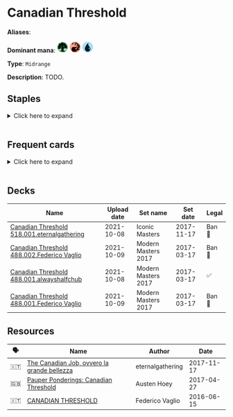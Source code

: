 # Canadian Threshold

**Aliases**: 

**Dominant mana**: <img src="../resources/images/mana/G.png" width="25"/> <img src="../resources/images/mana/R.png" width="25"/> <img src="../resources/images/mana/U.png" width="25"/>

**Type**: `Midrange`

**Description**: TODO.

## **Staples**

<details>
  <summary>Click here to expand</summary>
<a href="https://scryfall.com/card/c21/115/brainstorm"><img src="https://c1.scryfall.com/file/scryfall-cards/normal/front/0/3/0359f212-9564-41a9-870b-d2c57455a695.jpg?1617910233" width="300"/></a>
<a href="https://scryfall.com/card/isd/51/delver-of-secrets-insectile-aberration"><img src="https://c1.scryfall.com/file/scryfall-cards/normal/front/1/1/11bf83bb-c95b-4b4f-9a56-ce7a1816307a.jpg?1562826346" width="300"/></a>
<a href="https://scryfall.com/card/jmp/342/lightning-bolt"><img src="https://c1.scryfall.com/file/scryfall-cards/normal/front/c/e/ce711943-c1a1-43a0-8b89-8d169cfb8e06.jpg?1618695786" width="300"/></a>
<a href="https://scryfall.com/card/mh1/174/nimble-mongoose"><img src="https://c1.scryfall.com/file/scryfall-cards/normal/front/8/a/8a6374ad-71be-422e-bd76-4f08fbf43048.jpg?1562202145" width="300"/></a>
</details><br/>

## **Frequent cards**

<details>
  <summary>Click here to expand</summary>
<a href="https://scryfall.com/card/uma/156/basking-rootwalla"><img src="https://c1.scryfall.com/file/scryfall-cards/normal/front/2/6/26bfde99-7761-48e1-851a-522f888d0f6c.jpg?1547517482" width="300"/></a>
<a href="https://scryfall.com/card/pls/22/confound"><img src="https://c1.scryfall.com/file/scryfall-cards/normal/front/4/f/4f3b7d39-ce98-48e2-b2bf-0d55b4d3102b.jpg?1562911605" width="300"/></a>
<a href="https://scryfall.com/card/mh2/267/counterspell"><img src="https://c1.scryfall.com/file/scryfall-cards/normal/front/1/9/1920dae4-fb92-4f19-ae4b-eb3276b8dac7.jpg?1622389067" width="300"/></a>
<a href="https://scryfall.com/card/ema/44/daze"><img src="https://c1.scryfall.com/file/scryfall-cards/normal/front/f/0/f05e9a3e-8a35-4687-85cb-e31b3927a5e2.jpg?1580013916" width="300"/></a>
<a href="https://scryfall.com/card/bfz/76/dispel"><img src="https://c1.scryfall.com/file/scryfall-cards/normal/front/b/c/bceab6b3-6b64-4964-a501-ce806a6c13ad.jpg?1562939587" width="300"/></a>
<a href="https://scryfall.com/card/c21/89/dispellers-capsule"><img src="https://c1.scryfall.com/file/scryfall-cards/normal/front/e/b/ebecd3d1-15ed-4501-89af-4718a212332d.jpg?1617735222" width="300"/></a>
<a href="https://scryfall.com/card/c21/168/faithless-looting"><img src="https://c1.scryfall.com/file/scryfall-cards/normal/front/1/d/1d6e5cc9-bd48-41b6-ac20-5a3e38aecdc5.jpg?1617647725" width="300"/></a>
<a href="https://scryfall.com/card/hou/92/firebrand-archer"><img src="https://c1.scryfall.com/file/scryfall-cards/normal/front/6/d/6ddc6b73-298b-4afa-990a-63706e77dd9f.jpg?1562803040" width="300"/></a>
<a href="https://scryfall.com/card/nph/35/gitaxian-probe"><img src="https://c1.scryfall.com/file/scryfall-cards/normal/front/9/9/995486ce-58bb-4753-a812-0ca73ef1a235.jpg?1562880052" width="300"/></a>
<a href="https://scryfall.com/card/jvc/27/gush"><img src="https://c1.scryfall.com/file/scryfall-cards/normal/front/d/4/d4a3a921-3b7f-474c-b8c3-67a1a6ba5cc1.jpg?1562378488" width="300"/></a>
<a href="https://scryfall.com/card/uma/170/hooting-mandrills"><img src="https://c1.scryfall.com/file/scryfall-cards/normal/front/6/d/6dfbd094-1d59-4539-80e1-595227d3e64d.jpg?1547517629" width="300"/></a>
<a href="https://scryfall.com/card/2xm/208/manamorphose"><img src="https://c1.scryfall.com/file/scryfall-cards/normal/front/f/a/faf9070e-14be-4ce5-a19a-6addc79359c1.jpg?1599708170" width="300"/></a>
<a href="https://scryfall.com/card/ema/60/memory-lapse"><img src="https://c1.scryfall.com/file/scryfall-cards/normal/front/3/0/30202613-d05f-4f47-af97-d0b75ccac293.jpg?1580014031" width="300"/></a>
<a href="https://scryfall.com/card/jud/46/mental-note"><img src="https://c1.scryfall.com/file/scryfall-cards/normal/front/1/f/1f343724-6ecd-494f-8bfc-93676af4e173.jpg?1562628929" width="300"/></a>
<a href="https://scryfall.com/card/c21/125/ponder"><img src="https://c1.scryfall.com/file/scryfall-cards/normal/front/9/c/9cee2eb1-f60e-4626-ba4a-b543142ca950.jpg?1617910474" width="300"/></a>
<a href="https://scryfall.com/card/me3/47/remove-soul"><img src="https://c1.scryfall.com/file/scryfall-cards/normal/front/7/5/75c4b4d6-2230-4fb0-b127-b9e820d56048.jpg?1562919774" width="300"/></a>
<a href="https://scryfall.com/card/uma/68/rune-snag"><img src="https://c1.scryfall.com/file/scryfall-cards/normal/front/4/0/40d72a34-0f31-4fec-b5a5-4574199bc312.jpg?1547516481" width="300"/></a>
<a href="https://scryfall.com/card/csp/97/skred"><img src="https://c1.scryfall.com/file/scryfall-cards/normal/front/b/3/b3d6d42a-7607-4361-acc4-7f3cb956bfc9.jpg?1593275323" width="300"/></a>
<a href="https://scryfall.com/card/mm3/53/tandem-lookout"><img src="https://c1.scryfall.com/file/scryfall-cards/normal/front/3/e/3e44b411-ccb8-44c8-a021-2372c945f0d3.jpg?1593813158" width="300"/></a>
<a href="https://scryfall.com/card/jmp/365/thermo-alchemist"><img src="https://c1.scryfall.com/file/scryfall-cards/normal/front/b/3/b37c1b56-621a-4908-89b2-21622d195223.jpg?1601078635" width="300"/></a>
<a href="https://scryfall.com/card/jmp/185/thought-scour"><img src="https://c1.scryfall.com/file/scryfall-cards/normal/front/1/4/142944d5-1b11-4ec4-b6b4-b5c03e682cd3.jpg?1600732539" width="300"/></a>
<a href="https://scryfall.com/card/mm2/66/vapor-snag"><img src="https://c1.scryfall.com/file/scryfall-cards/normal/front/5/9/59f26d0a-e9f3-442f-b5c6-8016cf736432.jpg?1562262639" width="300"/></a>
<a href="https://scryfall.com/card/ema/191/werebear"><img src="https://c1.scryfall.com/file/scryfall-cards/normal/front/2/2/224ea635-b95b-4803-8716-edd4cb655923.jpg?1580014964" width="300"/></a>
</details><br/>

## **Decks**

| Name | Upload date | Set name | Set date | Legal |
| -----| ----------- | -------- | -------- | ----- |
| [Canadian Threshold 518.001.eternalgathering](https://www.mtggoldfish.com/deck/4351079) | 2021-10-08 | Iconic Masters | 2017-11-17 | Ban 🔨 |
| [Canadian Threshold 488.002.Federico Vaglio](https://www.mtggoldfish.com/deck/4351957) | 2021-10-09 | Modern Masters 2017 | 2017-03-17 | Ban 🔨 |
| [Canadian Threshold 488.001.alwayshalfchub](https://www.mtggoldfish.com/deck/4351076) | 2021-10-08 | Modern Masters 2017 | 2017-03-17 | ✅ |
| [Canadian Threshold 488.001.Federico Vaglio](https://www.mtggoldfish.com/deck/4351949) | 2021-10-09 | Modern Masters 2017 | 2017-03-17 | Ban 🔨 |



## **Resources**

| 🗣️ | Name | Author | Date |
| -- | ---- | ------ | ---- |
| 🇮🇹 | [The Canadian Job, ovvero la grande bellezza](https://eternalgathering.altervista.org/the-canadian-job-ovvero-la-grande-bellezza/) | eternalgathering | 2017-11-17   |
| 🇬🇧 | [Pauper Ponderings: Canadian Threshold](http://themanabase.wpengine.com/pauper-ponderings-canadian-threshold/) | Austen Hoey | 2017-04-27   |
| 🇮🇹 | [CANADIAN THRESHOLD](https://paupernexus.wixsite.com/paupernexus/primer-canadian-threshold) | Federico Vaglio | 2016-06-15   |

